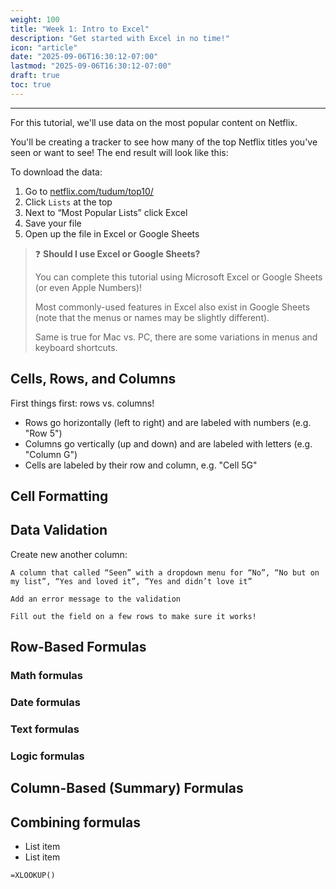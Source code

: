 ```yaml
---
weight: 100
title: "Week 1: Intro to Excel"
description: "Get started with Excel in no time!"
icon: "article"
date: "2025-09-06T16:30:12-07:00"
lastmod: "2025-09-06T16:30:12-07:00"
draft: true
toc: true
---
```


---

For this tutorial, we'll use data on the most popular content on Netflix. 

You'll be creating a tracker to see how many of the top Netflix titles you've seen or want to see! The end result will look like this:

To download the data:
1. Go to [netflix.com/tudum/top10/​](https://www.netflix.com/tudum/top10)
2. Click `Lists` at the top
3. Next to “Most Popular Lists” click Excel
4. Save your file
5. Open up the file in Excel or Google Sheets

> ❓ **Should I use Excel or Google Sheets?**
>
> You can complete this tutorial using Microsoft Excel or Google Sheets (or even Apple Numbers)! 
>
> Most commonly-used features in Excel also exist in Google Sheets​ (note that the menus or names may be slightly different).​ 
>
> Same is true for Mac vs. PC​, there are some variations in menus and keyboard shortcuts​.


## Cells, Rows, and Columns

First things first: rows vs. columns!
* Rows go horizontally (left to right) and are labeled with numbers (e.g. "Row 5")
* Columns go vertically (up and down) and are labeled with letters (e.g. "Column G")
* Cells are labeled by their row and column, e.g. "Cell 5G"

## Cell Formatting


## Data Validation

Create new another column:​

    A column that called “Seen” with a dropdown menu for “No”, “No but on my list”, “Yes and loved it”, ”Yes and didn’t love it”​

    Add an error message to the validation​

    Fill out the field on a few rows to make sure it works!

## Row-Based Formulas

### Math formulas

### Date formulas


### Text formulas


### Logic formulas 

## Column-Based (Summary) Formulas 

## Combining formulas 

* List item
* List item

`=XLOOKUP()`